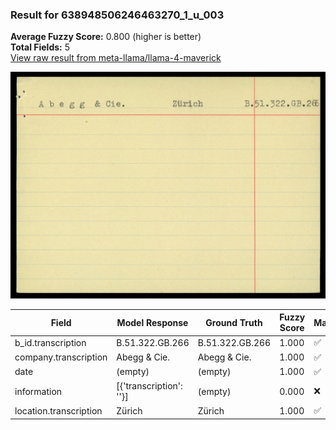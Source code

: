 ### Result for 638948506246463270_1_u_003
**Average Fuzzy Score:** 0.800 (higher is better)<br>
**Total Fields:** 5<br>
[View raw result from meta-llama/llama-4-maverick](https://github.com/RISE-UNIBAS/humanities_data_benchmark/blob/main/results/2025-10-24/T0333/request_T0333_638948506246463270_1_u_003.json)

<img src="https://github.com/RISE-UNIBAS/humanities_data_benchmark/blob/main/benchmarks/blacklist/images/638948506246463270_1_u_003.jpg?raw=true" alt="638948506246463270_1_u_003" width="600px">

| Field | Model Response | Ground Truth | Fuzzy Score | Match |
|-------|----------------|--------------|-------------|-------|
| b_id.transcription | B.51.322.GB.266 | B.51.322.GB.266 | 1.000 | ✅ |
| company.transcription | Abegg & Cie. | Abegg & Cie. | 1.000 | ✅ |
| date | (empty) | (empty) | 1.000 | ✅ |
| information | [{'transcription': ''}] | (empty) | 0.000 | ❌ |
| location.transcription | Zürich | Zürich | 1.000 | ✅ |

